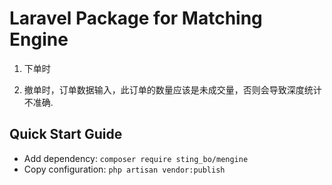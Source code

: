 # Laravel Package for Matching Engine

1. 下单时

2. 撤单时，订单数据输入，此订单的数量应该是未成交量，否则会导致深度统计不准确.

## Quick Start Guide

- Add dependency: `composer require sting_bo/mengine`
- Copy configuration: `php artisan vendor:publish`
